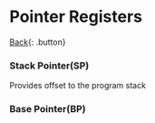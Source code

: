 # Pointer Registers

[Back](../../index.md){: .button}

### Stack Pointer(SP)

Provides offset to the program stack

### Base Pointer(BP)




